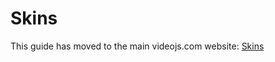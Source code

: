 # Skins

This guide has moved to the main videojs.com website: [Skins](https://videojs.com/guides/skins/)
